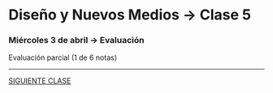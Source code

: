 # Diseño y Nuevos Medios → Clase 5  

### Miércoles 3 de abril → Evaluación

Evaluación parcial (1 de 6 notas)

- - - - - - - 

[SIGUIENTE CLASE](https://github.com/profesorfaco/dno037-2019/tree/gh-pages/clase-06)
